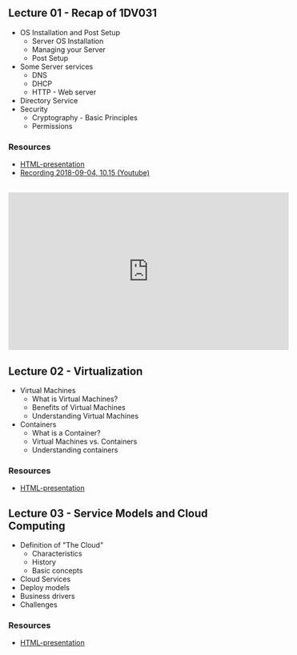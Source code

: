 ## Lecture 01 - Recap of 1DV031
* OS Installation and Post Setup
  * Server OS Installation
  * Managing your Server
  * Post Setup
* Some Server services
  * DNS
  * DHCP
  * HTTP - Web server
* Directory Service
* Security
  * Cryptography - Basic Principles
  * Permissions

### Resources
- [HTML-presentation](https://cdn.rawgit.com/1dv032/syllabus/master/lectures/part_1/01_Recap/index.html#/)
- [Recording 2018-09-04, 10.15 (Youtube)](https://youtu.be/DVeX0QqFfMk?list=PLSWJPPj5sKmomUa_KTF5E91wwHx6BcUXP)
<br />
<iframe width="560" height="315" src="https://www.youtube.com/embed/DVeX0QqFfMk?list=PLSWJPPj5sKmomUa_KTF5E91wwHx6BcUXP" frameborder="0" allowfullscreen></iframe>


## Lecture 02 - Virtualization
* Virtual Machines
    * What is Virtual Machines?
    * Benefits of Virtual Machines
    * Understanding Virtual Machines
* Containers
    * What is a Container?
    * Virtual Machines vs. Containers
    * Understanding containers

### Resources
- [HTML-presentation](https://cdn.rawgit.com/1dv032/syllabus/master/lectures/part_1/02_Virtualization/index.html#/)

<!--
- [Recording 2017-09-05, 13.15 (Youtube)](https://youtu.be/kvHb7VNPPVE?t=14m21s&list=PLSWJPPj5sKmomUa_KTF5E91wwHx6BcUXP)
<br />
<iframe width="560" height="315" src="https://www.youtube.com/embed/kvHb7VNPPVE?t=14m21s&list=PLSWJPPj5sKmomUa_KTF5E91wwHx6BcUXP" frameborder="0" allowfullscreen></iframe>
-->

## Lecture 03 - Service Models and Cloud Computing
* Definition of "The Cloud"
    * Characteristics
    * History
    * Basic concepts
* Cloud Services
* Deploy models
* Business drivers
* Challenges

### Resources
- [HTML-presentation](https://cdn.rawgit.com/1dv032/syllabus/master/lectures/part_1/03_Cloud/index.html#/)

<!--
- [Recording 2017-09-05, 13.15 (Youtube)](https://youtu.be/DZEqfZ9VllQ?t=14m09s&list=PLSWJPPj5sKmomUa_KTF5E91wwHx6BcUXP)
<br />
<iframe width="560" height="315" src="https://www.youtube.com/embed/DZEqfZ9VllQ?t=14m09s&list=PLSWJPPj5sKmomUa_KTF5E91wwHx6BcUXP" frameborder="0" allowfullscreen></iframe>
-->
